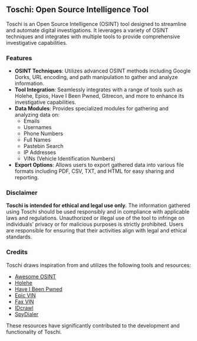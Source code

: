 ## Toschi: Open Source Intelligence Tool

Toschi is an Open Source Intelligence (OSINT) tool designed to streamline and automate digital investigations. It leverages a variety of OSINT techniques and integrates with multiple tools to provide comprehensive investigative capabilities.

### Features

- **OSINT Techniques**: Utilizes advanced OSINT methods including Google Dorks, URL encoding, and path manipulation to gather and analyze information.
- **Tool Integration**: Seamlessly integrates with a range of tools such as Holehe, Epios, Have I Been Pwned, Gitrecon, and more to enhance its investigative capabilities.
- **Data Modules**: Provides specialized modules for gathering and analyzing data on:
  - Emails
  - Usernames
  - Phone Numbers
  - Full Names
  - Pastebin Search
  - IP Addresses
  - VINs (Vehicle Identification Numbers)
- **Export Options**: Allows users to export gathered data into various file formats including PDF, CSV, TXT, and HTML for easy sharing and reporting.

### Disclaimer

**Toschi is intended for ethical and legal use only.** The information gathered using Toschi should be used responsibly and in compliance with applicable laws and regulations. Unauthorized or illegal use of the tool to infringe on individuals' privacy or for malicious purposes is strictly prohibited. Users are responsible for ensuring that their activities align with legal and ethical standards.

### Credits

Toschi draws inspiration from and utilizes the following tools and resources:

- [Awesome OSINT](https://github.com/jivoi/awesome-osint)
- [Holehe](https://github.com/megadose/holehe)
- [Have I Been Pwned](https://haveibeenpwned.com/)
- [Epic VIN](https://epicvin.com/)
- [Fax VIN](https://www.faxvin.com/)
- [IDcrawl](https://www.idcrawl.com/username)
- [SpyDialer](http://spydialer.com/)

These resources have significantly contributed to the development and functionality of Toschi.